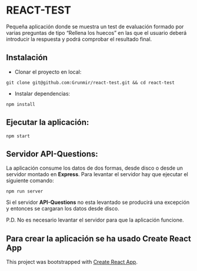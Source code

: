 # REACT-TEST

Pequeña aplicación donde se muestra un test de evaluación formado por varias preguntas de tipo “Rellena los huecos” en las que el usuario deberá introducir la respuesta y podrá comprobar el resultado final.

## Instalación

* Clonar el proyecto en local:

```
git clone git@github.com:Grunmir/react-test.git && cd react-test
```

* Instalar dependencias:

```
npm install
```

## Ejecutar la aplicación:

```
npm start
```

## Servidor API-Questions:

La aplicación consume los datos de dos formas, desde disco o desde un servidor montado en __Express__. 
Para levantar el servidor hay que ejecutar el siguiente comando:

```
npm run server
```

Si el servidor __API-Questions__ no esta levantado se producirá una excepción y entonces se cargaran los datos desde disco.

P.D. No es necesario levantar el servidor para que la aplicación funcione.

## Para crear la aplicación se ha usado __Create React App__

This project was bootstrapped with [Create React App](https://github.com/facebook/create-react-app).
